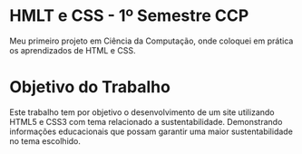 # HMLT e CSS - 1º Semestre CCP
Meu primeiro projeto em Ciência da Computação, onde coloquei em prática os aprendizados de HTML e CSS.

# Objetivo do Trabalho

Este trabalho tem por objetivo o desenvolvimento de um site utilizando HTML5 e CSS3 com tema relacionado a sustentabilidade. Demonstrando informações educacionais que possam garantir uma maior sustentabilidade no tema escolhido.
